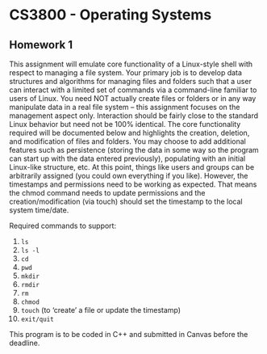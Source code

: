CS3800 - Operating Systems
==========================

## Homework 1

This assignment will emulate core functionality of a Linux-style shell with
respect to managing a file system. Your primary job is to develop data
structures and algorithms for managing files and folders such that a user
can interact with a limited set of commands via a command-line familiar to
users of Linux. You need NOT actually create files or folders or in any way
manipulate data in a real file system – this assignment focuses on the
management aspect only. Interaction should be fairly close to the standard
Linux behavior but need not be 100% identical. The core functionality
required will be documented below and highlights the creation, deletion,
and modification of files and folders.
You may choose to add additional features such as persistence (storing
the data in some way so the program can start up with the data entered
previously), populating with an initial Linux-like structure, etc. At
this point, things like users and groups can be arbitrarily assigned (you
could own everything if you like). However, the timestamps and permissions
need to be working as expected. That means the chmod command needs to
update permissions and the creation/modification (via touch) should set the
timestamp to the local system time/date.

Required commands to support:
1. `ls`
2. `ls -l`
3. `cd`
4. `pwd`
5. `mkdir`
6. `rmdir`
7. `rm`
8. `chmod`
9. `touch` (to ‘create’ a file or update the timestamp)
10. `exit/quit`

This program is to be coded in C++ and submitted in Canvas before the deadline.
